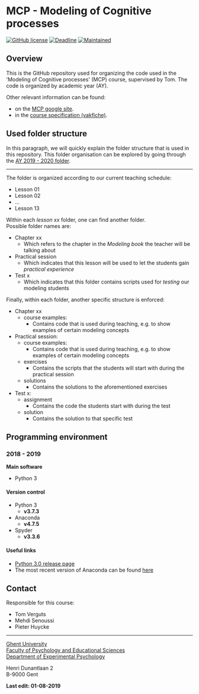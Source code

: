 
# MCP - Modeling of Cognitive processes

[![GitHub license](https://img.shields.io/apm/l/test.svg)](https://github.com/CogComNeuroSci/Pieter_H/blob/master/LICENSE)
[![Deadline](https://img.shields.io/badge/First%20MCP%20course-24%2F09%2F2019-red)](https://img.shields.io/badge/First%20MCP%20course-24%2F09%2F2019-red)
[![Maintained](https://img.shields.io/maintenance/yes/2019.svg)](https://img.shields.io/maintenance/yes/2019.svg)

## Overview

This is the GitHub repository used for organizing the code used in the 'Modeling of Cognitive processes' (MCP) course, supervised by Tom.
The code is organized by academic year (AY).

Other relevant information can be found:

- on the [MCP google site][google_sites].
- in the [course specification (vakfiche)][vakfiche].

[google_sites]: https://sites.google.com/view/ugent-mcp-course/home
[vakfiche]: https://studiegids.ugent.be/2019/EN/studiefiches/H002000.pdf

## Used folder structure   

In this paragraph, we will quickly explain the folder structure that is used in this repository.
This folder organisation can be explored by going through the [AY 2019 - 2020 folder][AC2019_2020].

[AC2019_2020]: https://github.com/CogComNeuroSci/modeling-master/tree/master/AY%202019%20-%202020

---

The folder is organized according to our current teaching schedule:

- Lesson 01
- Lesson 02
- ...
- Lesson 13

Within each _lesson xx_ folder, one can find another folder.   
Possible folder names are:

- Chapter xx
    - Which refers to the chapter in the _Modeling book_ the teacher will be talking about
- Practical session
    - Which indicates that this lesson will be used to let the students gain _practical experience_
- Test x
    - Which indicates that this folder contains scripts used for _testing_ our modeling students

Finally, within each folder, another specific structure is enforced:

- Chapter xx
    - course examples:
        - Contains code that is used during teaching, e.g. to show examples of certain modeling concepts
- Practical session:
    - course examples:
        - Contains code that is used during teaching, e.g. to show examples of certain modeling concepts
    - exercises
        - Contains the scripts that the students will start with during the practical session
    - solutions
        - Contains the solutions to the aforementioned exercises
- Test x:
    - assignment
        - Contains the code the students start with during the test
    - solution
        - Contains the solution to that specific test

## Programming environment   

### 2018 - 2019

**Main software**

- Python 3
    
#### Version control

- Python 3
    - **v3.7.3**
- Anaconda
    - **v4.7.5**
- Spyder
    - **v3.3.6**

#### Useful links

- [Python 3.0 release page][py3]
- The most recent version of Anaconda can be found [here][anaconda]

[py3]: https://www.python.org/download/releases/3.0/
[anaconda]: https://www.anaconda.com/distribution/

## Contact

Responsible for this course:

- Tom Verguts
- Mehdi Senoussi
- Pieter Huycke  

[Labsite]: https://cogcomneurosci.com/

---

[Ghent University][UGent]   
[Faculty of Psychology and Educational Sciences][Faculty]  
[Department of Experimental Psychology][Department]  

[UGent]:      https://www.ugent.be/en
[Faculty]:    https://www.ugent.be/pp/en
[Department]: https://www.ugent.be/pp/experimentele-psychologie/en/research

Henri Dunantlaan 2  
B-9000 Gent

**Last edit: 01-08-2019**
